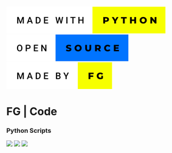 ![language](img/made-with-python.svg)
![open](img/open-source.svg)
![madeby](img/made-by-fg.svg)


# FG | Code
### Python Scripts

![](https://img.shields.io/github/contributors/FG-Code/Python-Scripts)
![](https://img.shields.io/badge/Maintained-Yes-yellow)
![](https://img.shields.io/badge/Contributions-Accepting-blue)
